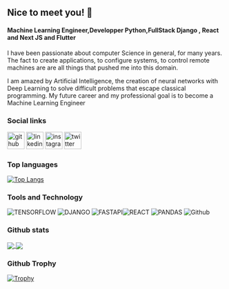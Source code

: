 ## Nice to meet you! 👋

#### Machine Learning Engineer,Developper Python,FullStack Django , React and Next JS and Flutter

I have been passionate about computer Science in general, for many years. The fact
to create applications, to configure systems, to control
remote machines are are all things that pushed me into this
domain.

I am amazed by Artificial Intelligence, the creation of neural networks with Deep Learning to solve difficult problems that escape classical programming.
My future career and my professional goal is to become a Machine Learning Engineer

### Social links

[<img src='https://cdn.jsdelivr.net/npm/simple-icons@3.0.1/icons/github.svg' alt='github' height='40'>](https://github.com/princeGedeon)  [<img src='https://cdn.jsdelivr.net/npm/simple-icons@3.0.1/icons/linkedin.svg' alt='linkedin' height='40'>](https://www.linkedin.com/in/prince-g%C3%A9d%C3%A9on-guedje-488819228/)  [<img src='https://cdn.jsdelivr.net/npm/simple-icons@3.0.1/icons/instagram.svg' alt='instagram' height='40'>](https://www.instagram.com/ged.prince/?hl=fr/)  [<img src='https://cdn.jsdelivr.net/npm/simple-icons@3.0.1/icons/twitter.svg' alt='twitter' height='40'>](https://twitter.com/GedeonGuedje)


### Top languages
[![Top Langs](https://github-readme-stats.vercel.app/api/top-langs/?username=princeGedeon&langs_count=6)](https://github.com/princeGedeon/github-readme-stats)


### Tools and Technology
![TENSORFLOW](https://img.shields.io/badge/TensorFlow-FF6F00?style=for-the-badge&logo=TensorFlow&logoColor=white)
![DJANGO](https://img.shields.io/badge/Django-092E20?style=for-the-badge&logo=django&logoColor=green
) ![FASTAPI](https://img.shields.io/badge/fastapi-109989?style=for-the-badge&logo=FASTAPI&logoColor=white)![REACT](https://img.shields.io/badge/React-20232A?style=for-the-badge&logo=react&logoColor=61DAFB) ![PANDAS](https://img.shields.io/badge/Pandas-2C2D72?style=for-the-badge&logo=pandas&logoColor=white) ![Github](https://img.shields.io/badge/github-%23121011.svg?style=for-the-badge&logo=github&logoColor=white)

### Github stats

<a href="https://github-readme-stats.vercel.app/api/?username=princeGedeon&show_icons=true&count_private=true">
  <img align="center" src="https://github-readme-stats.vercel.app/api/?username=princeGedeon&show_icons=true&count_private=true" />
</a>
<a href="https://github-readme-streak-stats.herokuapp.com/?user=princeGedeon">
  <img align="center" src="https://github-readme-streak-stats.herokuapp.com/?user=princeGedeon" />
</a>

### Github Trophy
[![Trophy](https://github-profile-trophy.vercel.app/?username=princeGedeon)](https://github-profile-trophy.vercel.app/?username=princeGedeon)
